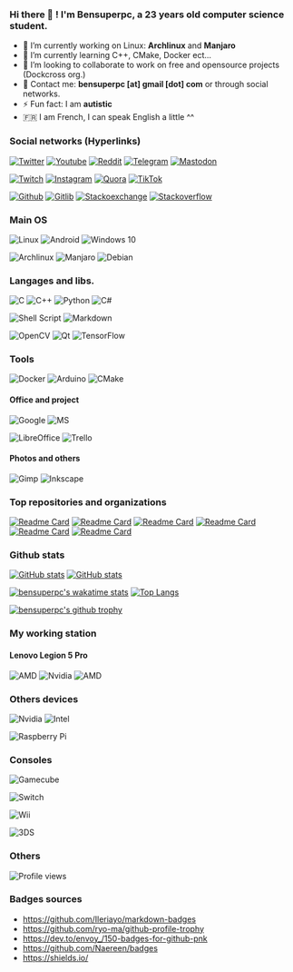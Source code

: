 ### Hi there 👋 ! I'm Bensuperpc, a 23 years old computer science student.

- 🔭 I’m currently working on Linux: **Archlinux** and **Manjaro**
- 🌱 I’m currently learning C++, CMake, Docker ect...
- 👯 I’m looking to collaborate to work on free and opensource projects (Dockcross org.)
- 💬 Contact me: **bensuperpc [at] gmail [dot] com** or through social networks.
- ⚡ Fun fact: I am **autistic**
- 🇫🇷 I am French, I can speak English a little ^^

### Social networks (Hyperlinks)

[![Twitter](https://img.shields.io/badge/Twitter-1DA1F2?style=for-the-badge&logo=twitter&logoColor=white)](https://twitter.com/Bensuperpc)
[![Youtube](https://img.shields.io/badge/YouTube-FF0000?style=for-the-badge&logo=youtube&logoColor=white)](https://www.youtube.com/channel/UCJsQFFL7QW4LSX9eskq-9Yg)
[![Reddit](https://img.shields.io/badge/Reddit-FF4500?style=for-the-badge&logo=reddit&logoColor=white)](https://www.reddit.com/user/Bensuperpc)
[![Telegram](https://img.shields.io/badge/Telegram-2CA5E0?style=for-the-badge&logo=telegram&logoColor=white)](https://t.me/bensuperpc)
[![Mastodon](https://img.shields.io/badge/-MASTODON-%232B90D9?style=for-the-badge&logo=mastodon&logoColor=white)](https://mastodon.social/@bensuperpc)

[![Twitch](https://img.shields.io/badge/Twitch-9146FF?style=for-the-badge&logo=twitch&logoColor=white)](https://www.twitch.tv/bensuperpc)
[![Instagram](https://img.shields.io/badge/Instagram-E4405F?style=for-the-badge&logo=instagram&logoColor=white)](https://www.instagram.com/bensuperpc)
[![Quora](https://img.shields.io/badge/Quora-%23B92B27.svg?&style=for-the-badge&logo=Quora&logoColor=white)](https://fr.quora.com/profile/Bensuperpc)
[![TikTok](https://img.shields.io/badge/Bensuperpc-%23000000.svg?style=for-the-badge&logo=TikTok&logoColor=white)](https://www.tiktok.com/@bensuperpc)

[![Github](https://img.shields.io/badge/GitHub-100000?style=for-the-badge&logo=github&logoColor=white)](https://github.com/bensuperpc)
[![Gitlib](https://img.shields.io/badge/GitLab-330F63?style=for-the-badge&logo=gitlab&logoColor=white)](https://gitlab.com/Bensuperpc)
[![Stackoexchange](https://img.shields.io/badge/Stack_Overflow-FE7A16?style=for-the-badge&logo=stack-overflow&logoColor=white)](https://stackoverflow.com/users/10152334/bensuperpc)
[![Stackoverflow](https://img.shields.io/badge/StackExchange-%23ffffff.svg?&style=for-the-badge&logo=StackExchange&logoColor=white)](https://stackexchange.com/users/14054581/bensuperpc)

### Main OS

![Linux](https://img.shields.io/badge/Linux-FCC624?style=for-the-badge&logo=linux&logoColor=black)
![Android](https://img.shields.io/badge/Android-3DDC84?style=for-the-badge&logo=android&logoColor=white)
![Windows 10](https://img.shields.io/badge/Windows-0078D6?style=for-the-badge&logo=windows&logoColor=white)

![Archlinux](https://img.shields.io/badge/Arch_Linux-1793D1?style=for-the-badge&logo=arch-linux&logoColor=white)
![Manjaro](https://img.shields.io/badge/manjaro-35BF5C?style=for-the-badge&logo=manjaro&logoColor=white)
![Debian](https://img.shields.io/badge/Debian-A81D33?style=for-the-badge&logo=debian&logoColor=white)

### Langages and libs.

![C](https://img.shields.io/badge/c-%2300599C.svg?style=for-the-badge&logo=c&logoColor=white)
![C++](https://img.shields.io/badge/c++-%2300599C.svg?style=for-the-badge&logo=c%2B%2B&logoColor=white)
![Python](https://img.shields.io/badge/python-%2314354C.svg?style=for-the-badge&logo=python&logoColor=white)
![C#](https://img.shields.io/badge/c%23-%23239120.svg?style=for-the-badge&logo=c-sharp&logoColor=white)

![Shell Script](https://img.shields.io/badge/shell_script-%23121011.svg?style=for-the-badge&logo=gnu-bash&logoColor=white) ![Markdown](https://img.shields.io/badge/markdown-%23000000.svg?style=for-the-badge&logo=markdown&logoColor=white)

![OpenCV](https://img.shields.io/badge/opencv-%23white.svg?style=for-the-badge&logo=opencv&logoColor=white)
![Qt](https://img.shields.io/badge/Qt-%23217346.svg?style=for-the-badge&logo=Qt&logoColor=white)
![TensorFlow](https://img.shields.io/badge/TensorFlow-%23FF6F00.svg?style=for-the-badge&logo=TensorFlow&logoColor=white)

### Tools

![Docker](https://img.shields.io/badge/docker-%230db7ed.svg?style=for-the-badge&logo=docker&logoColor=white)
![Arduino](https://img.shields.io/badge/-Arduino-00979D?style=for-the-badge&logo=Arduino&logoColor=white)
![CMake](https://img.shields.io/badge/CMake-%23008FBA.svg?style=for-the-badge&logo=cmake&logoColor=white)

#### Office and project

![Google](https://img.shields.io/badge/Google%20Sheets-34A853?style=for-the-badge&logo=google-sheets&logoColor=white)
![MS](https://img.shields.io/badge/Microsoft_Office-D83B01?style=for-the-badge&logo=microsoft-office&logoColor=white)

![LibreOffice](https://img.shields.io/badge/LibreOffice-18A303?style=for-the-badge&logo=LibreOffice&logoColor=white)
![Trello](https://img.shields.io/badge/Trello-0052CC?style=for-the-badge&logo=trello&logoColor=white)

#### Photos and others

![Gimp](https://img.shields.io/badge/gimp-5C5543?style=for-the-badge&logo=gimp&logoColor=white)
![Inkscape](https://img.shields.io/badge/Inkscape-000000?style=for-the-badge&logo=Inkscape&logoColor=white)

### Top repositories and organizations

[![Readme Card](https://github-readme-stats.vercel.app/api/pin/?username=bensuperpc&repo=scripts&theme=radical)](https://github.com/bensuperpc/scripts)
[![Readme Card](https://github-readme-stats.vercel.app/api/pin/?username=dockcross&repo=dockcross&theme=radical)](https://github.com/dockcross/dockcross)
[![Readme Card](https://github-readme-stats.vercel.app/api/pin/?username=bensuperpc&repo=GTA_SA_cheat_finder&theme=radical)](https://github.com/bensuperpc/GTA_SA_cheat_finder)
[![Readme Card](https://github-readme-stats.vercel.app/api/pin/?username=bensuperpc&repo=crc32&theme=radical)](https://github.com/bensuperpc/crc32)
[![Readme Card](https://github-readme-stats.vercel.app/api/pin/?username=bensuperpc&repo=krackx&theme=radical)](https://github.com/bensuperpc/krackx)
[![Readme Card](https://github-readme-stats.vercel.app/api/pin/?username=bensuperpc&repo=docker-minecraft-server&theme=radical)](https://github.com/bensuperpc/docker-minecraft-server)

### Github stats

[![GitHub stats](https://github-readme-stats.vercel.app/api/top-langs/?username=bensuperpc&langs_count=9&layout=compact&hide=css&theme=radical)](https://github.com/anuraghazra/github-readme-stats)
[![GitHub stats](https://github-readme-stats.vercel.app/api?username=bensuperpc&show_icons=true&count_private=true&theme=radical)](https://github.com/anuraghazra/github-readme-stats)

[![bensuperpc's wakatime stats](https://github-readme-stats.vercel.app/api/wakatime?username=bensuperpc&theme=radical)](https://wakatime.com/@bensuperpc)
[![Top Langs](https://github-readme-stats.vercel.app/api/top-langs/?username=bensuperpc&layout=compact&theme=radical)](https://github.com/anuraghazra/github-readme-stats)

[![bensuperpc's github trophy](https://github-profile-trophy.vercel.app/?username=bensuperpc&row=1&theme=radical)](https://github.com/ryo-ma/github-profile-trophy)

### My working station

#### Lenovo Legion 5 Pro
![AMD](https://img.shields.io/badge/AMD-Ryzen_7_5800H-ED1C24?style=for-the-badge&logo=amd&logoColor=white)
![Nvidia](https://img.shields.io/badge/NVIDIA-RTX3070-76B900?style=for-the-badge&logo=nvidia&logoColor=white)
![AMD](https://img.shields.io/badge/AMD-Radeon_VEGA_8-ED1C24?style=for-the-badge&logo=amd&logoColor=white)

### Others devices

![Nvidia](https://img.shields.io/badge/NVIDIA-840M-76B900?style=for-the-badge&logo=nvidia&logoColor=white)
![Intel](https://img.shields.io/badge/Intel-Core_i7_4710MQ-0071C5?style=for-the-badge&logo=intel&logoColor=white)

![Raspberry Pi](https://img.shields.io/badge/-Raspberry_Pi_4B_8GB-C51A4A?style=for-the-badge&logo=Raspberry-Pi)

### Consoles

![Gamecube](https://img.shields.io/badge/Gamecube-6A5FBB?style=for-the-badge&logo=nintendo-gamecube&logoColor=white)

![Switch](https://img.shields.io/badge/Switch_v1-E60012?style=for-the-badge&logo=nintendo-switch&logoColor=white)

![Wii](https://img.shields.io/badge/Wii-8B8B8B?style=for-the-badge&logo=wii&logoColor=white)

![3DS](https://img.shields.io/badge/3DS_XL-D12228?style=for-the-badge&logo=nintendo-3ds&logoColor=white)

### Others

![Profile views](https://gpvc.arturio.dev/bensuperpc)

### Badges sources

-   https://github.com/Ileriayo/markdown-badges
-   https://github.com/ryo-ma/github-profile-trophy
-   https://dev.to/envoy_/150-badges-for-github-pnk
-   https://github.com/Naereen/badges
-   https://shields.io/
